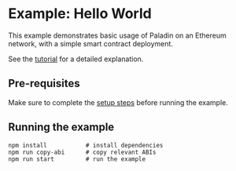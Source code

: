# Example: Hello World

This example demonstrates basic usage of Paladin on an Ethereum network, with a simple smart contract deployment.

See the [tutorial](https://lf-decentralized-trust-labs.github.io/paladin/head/examples/hello-world/) for a detailed explanation.

## Pre-requisites

Make sure to complete the [setup steps](../README.md) before running the example.

## Running the example

```shell
npm install           # install dependencies
npm run copy-abi      # copy relevant ABIs
npm run start         # run the example
```
